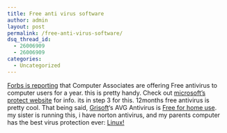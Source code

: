 ```yaml
---
title: Free anti virus software
author: admin
layout: post
permalink: /free-anti-virus-software/
dsq_thread_id:
  - 26006909
  - 26006909
categories:
  - Uncategorized
---
```

[Forbs is reporting][1] that Computer Associates are offering Free antivirus to computer users for a year. this is pretty handy. Check out [microsoft&#8217;s protect website][2] for info. its in step 3 for this. 12months free antivirus is pretty cool. That being said, [Grisoft][3]&#8216;s AVG Antivirus is [Free for home use][4]. my sister is running this, i have norton antivirus, and my parents computer has the best virus protection ever: [Linux!][5]

 [1]: http://www.forbes.com/technology/newswire/2003/11/18/rtr1151891.html
 [2]: http://www.microsoft.com/security/protect/
 [3]: http://www.grisoft.com/us/us_index.php
 [4]: http://www.grisoft.com/us/us_dwnl_free.php
 [5]: http://www.linux.org